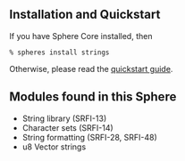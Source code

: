 ## Installation and Quickstart
If you have Sphere Core installed, then

    % spheres install strings

Otherwise, please read the [quickstart guide](http://www.schemespheres.org/guides/en/quickstart).

## Modules found in this Sphere

* String library (SRFI-13)
* Character sets (SRFI-14)
* String formatting (SRFI-28, SRFI-48)
* u8 Vector strings

